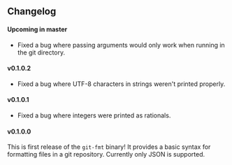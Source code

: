 ## Changelog

#### Upcoming in master

* Fixed a bug where passing arguments would only work when running in the git directory.

#### v0.1.0.2

* Fixed a bug where UTF-8 characters in strings weren't printed properly.

#### v0.1.0.1

* Fixed a bug where integers were printed as rationals.

#### v0.1.0.0

This is first release of the `git-fmt` binary!
It provides a basic syntax for formatting files in a git repository.
Currently only JSON is supported.

